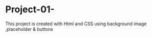 # Project-01-
This project is created with Html and CSS using background image ,placeholder  &amp; buttons

